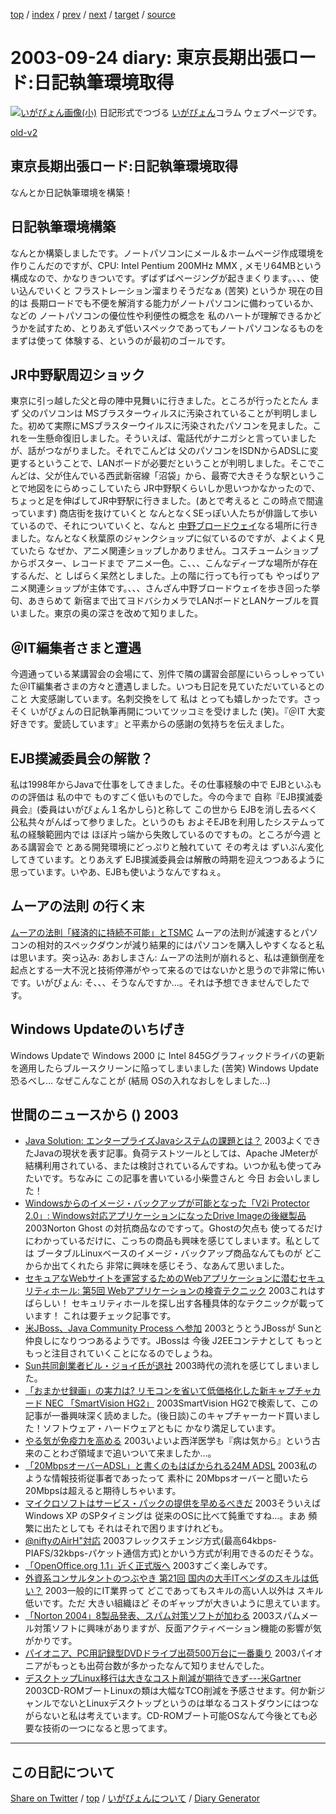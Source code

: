 [top](../index.html) 
 / [index](index.html) 
 / [prev](ig030911.html) 
 / [next](ig030925.html) 
 / [target](https://igapyon.github.io/diary/2003/ig030924.html) 
 / [source](https://github.com/igapyon/diary/blob/gh-pages/2003/ig030924.html.src.md) 

2003-09-24 diary: 東京長期出張ロード:日記執筆環境取得
=====================================================================================================
[![いがぴょん画像(小)](https://igapyon.github.io/diary/images/iga200306s.jpg "いがぴょん")](https://igapyon.github.io/diary/memo/memoigapyon.html) 日記形式でつづる [いがぴょん](https://igapyon.github.io/diary/memo/memoigapyon.html)コラム ウェブページです。

[old-v2](ig030924-orig.html)

## 東京長期出張ロード:日記執筆環境取得

なんとか日記執筆環境を構築！


## 日記執筆環境構築

なんとか構築しましたです。ノートパソコンにメール＆ホームページ作成環境を作りこんだのですが、CPU: Intel Pentium 200MHz MMX , メモリ64MBという構成なので、かなりきついです。ずばずばページングが起きまくります。、、、使い込んでいくと フラストレーション溜まりそうだなぁ (苦笑) というか 現在の目的は 長期ロードでも不便を解消する能力がノートパソコンに備わっているか、などの ノートパソコンの優位性や利便性の概念を 私のハートが理解できるかどうかを試すため、とりあえず低いスペックであってもノートパソコンなるものを まずは使って 体験する、というのが最初のゴールです。

## JR中野駅周辺ショック

東京に引っ越した父と母の陣中見舞いに行きました。ところが行ったとたん まず 父のパソコンは MSブラスターウィルスに汚染されていることが判明しました。初めて実際にMSブラスターウイルスに汚染されたパソコンを見ました。これを一生懸命復旧しました。そういえば、電話代がナニガシと言っていましたが、話がつながりました。それでこんどは 父のパソコンをISDNからADSLに変更するということで、LANボードが必要だということが判明しました。そこでこんどは、父が住んでいる西武新宿線「沼袋」から、最寄で大きそうな駅ということで地図をにらめっこしていたら JR中野駅くらいしか思いつかなかったので、ちょっと足を伸ばしてJR中野駅に行きました。(あとで考えると この時点で間違っています) 商店街を抜けていくと なんとなくSEっぽい人たちが俳諧して歩いているので、それについていくと、なんと [中野ブロードウェイ](http://www.nakano-broadway.jp/)なる場所に行きました。なんとなく秋葉原のジャンクショップに似ているのですが、よくよく見ていたら なぜか、アニメ関連ショップしかありません。コスチュームショップからポスター、レコードまで アニメ一色。こ、、、こんなディープな場所が存在するんだ、と しばらく呆然としました。上の階に行っても行っても やっぱりアニメ関連ショップが主体です。、、、さんざん中野ブロードウェイを歩き回った挙句、あきらめて 新宿まで出てヨドバシカメラでLANボードとLANケーブルを買いました。東京の奥の深さを改めて知りました。

## ＠IT編集者さまと遭遇

今週通っている某講習会の会場にて、別件で隣の講習会部屋にいらっしゃっていた＠IT編集者さまの方々と遭遇しました。いつも日記を見ていただいているとのこと 大変感謝しています。名刺交換をして 私は とっても嬉しかったです。さっそく いがぴょんの日記執筆再開についてツッコミを受けました (笑)。『＠IT 大変好きです。愛読しています』と平素からの感謝の気持ちを伝えました。

## EJB撲滅委員会の解散？

私は1998年からJavaで仕事をしてきました。その仕事経験の中で EJBといふものの評価は 私の中で ものすごく低いものでした。今の今まで 自称『EJB撲滅委員会』(委員はいがぴょん１名かしら)と称して この世から EJBを消し去るべく 公私共々がんばって参りました。というのも およそEJBを利用したシステムって 私の経験範囲内では ほぼ片っ端から失敗しているのですもの。ところが今週 とある講習会で とある開発環境にどっぷりと触れていて その考えは ずいぶん変化してきています。とりあえず EJB撲滅委員会は解散の時期を迎えつつあるように思っています。いやあ、EJBも使いようなんですねぇ。

## ムーアの法則 の行く末

[ムーアの法則「経済的に持続不可能」とTSMC](http://www.zdnet.co.jp/news/0309/16/nebt_26.html) ムーアの法則が減速するとパソコンの相対的スペックダウンが減り結果的にはパソコンを購入しやすくなると私は思います。突っ込み: あおしまさん: ムーアの法則が崩れると、私は連鎖倒産を起点とする一大不況と技術停滞がやって来るのではないかと思うので非常に怖いです。いがぴょん: そ、、、そうなんですか…。それは予想できませんでしたです。

## Windows Updateのいちげき

Windows Updateで Windows 2000 に Intel 845Gグラフィックドライバの更新を適用したらブルースクリーンに陥ってしまいました (苦笑) Windows Update恐るべし… なぜこんなことが (結局 OSの入れなおしをしました…)

## 世間のニュースから () 2003

* [Java Solution: エンタープライズJavaシステムの課題とは？](http://www.atmarkit.co.jp/fjava/survey/survey0309/java0309.html)  2003よくできたJavaの現状を表す記事。負荷テストツールとしては、Apache JMeterが 結構利用されている、または検討されているんですね。いつか私も使ってみたいです。ちなみに この記事を書いている小柴豊さんと 今日 お会いしました！
* [Windowsからのイメージ・バックアップが可能となった「V2i Protector 2.0」: Windows対応アプリケーションになったDrive Imageの後継製品](http://www.atmarkit.co.jp/fsys/kaisetsu/028v2iprotector/v2iprotector_01.html)  2003Norton Ghost の対抗商品なのですって。Ghostの欠点も 使ってるだけにわかっているだけに、こっちの商品も興味を感じてしまいます。私としては ブータブルLinuxベースのイメージ・バックアップ商品なんてものが どこからか出てくれたら 非常に興味を感じそう、なあんて思いました。
* [セキュアなWebサイトを運営するためのWebアプリケーションに潜むセキュリティホール: 第5回 Webアプリケーションの検査テクニック](http://www.atmarkit.co.jp/fsecurity/rensai/webhole05/webhole01.html)  2003これはすばらしい！ セキュリティホールを探し出す各種具体的なテクニックが載っています！ これは要チェック記事です。
* [米JBoss、Java Community Process へ参加](http://japan.cnet.com/news/ent/story/0,2000047623,20061045,00.htm)  2003とうとうJBossが Sunと仲良しになりつつあるようです。JBossは 今後 J2EEコンテナとして もっともっと注目されていくことになるのでしょうね。
* [Sun共同創業者ビル・ジョイ氏が退社](http://www.zdnet.co.jp/news/0309/10/nebt_08.html)  2003時代の流れを感じてしまいました。
* [「おまかせ録画」の実力は? リモコンを省いて低価格化した新キャプチャカード NEC 「SmartVision HG2」](http://www.watch.impress.co.jp/av/docs/20030725/dev034.htm)  2003SmartVision HG2で検索して、この記事が一番興味深く読めました。(後日談)このキャプチャーカード買いました！ソフトウェア・ハードウェアともに かなり満足しています。
* [やる気が免疫力を高める](http://health.nikkei.co.jp/meneki/)  2003いよいよ西洋医学も『病は気から』という古来のことわざ領域まで追いついて来ましたか…。
* [「20MbpsオーバーADSL」と書くのもはばかられる24M ADSL](http://www.zdnet.co.jp/broadband/0309/08/lp15.html)  2003私のような情報技術従事者であったって 素朴に 20Mbpsオーバーと聞いたら 20Mbpsは超えると期待しちゃいます。
* [マイクロソフトはサービス・パックの提供を早めるべきだ](http://itpro.nikkeibp.co.jp/free/ITPro/OPINION/20030904/1/)  2003そういえば Windows XP のSPタイミングは 従来のOSに比べて鈍重ですね…。まあ 頻繁に出たとしても それはそれで困りますけれども。
* [@niftyのAirH"対応](http://www.nifty.com/ap/airh.htm)  2003フレックスチェンジ方式(最高64kbps-PIAFS/32kbps-パケット通信方式)とかいう方式が利用できるのだそうな。
* [「OpenOffice.org 1.1」近く正式版へ](http://biztech.nikkeibp.co.jp/wcs/leaf/CID/onair/biztech/comp/266168)  2003すごく楽しみです。
* [外資系コンサルタントのつぶやき 第21回 国内の大手ITベンダのスキルは低い？](http://jibun.atmarkit.co.jp/ljibun01/rensai/consult/consult021.html)  2003一般的にIT業界って どこであってもスキルの高い人以外は スキル低いです。ただ 大きい組織ほど そのギャップが大きいように思えています。
* [「Norton 2004」8製品発表、スパム対策ソフトが加わる](http://www.zdnet.co.jp/news/0309/16/njbt_04.html)  2003スパムメール対策ソフトに興味がありますが、反面アクティベーション機能の影響が気がかりです。
* [パイオニア、PC用記録型DVDドライブ出荷500万台に一番乗り](http://www.zdnet.co.jp/news/0309/16/njbt_06.html)  2003パイオニアがもっとも出荷台数が多かったなんて知りませんでした。
* [デスクトップLinux移行は大きなコスト削減が期待できず---米Gartner](http://biztech.nikkeibp.co.jp/wcs/leaf/CID/onair/biztech/comp/266301)  2003CD-ROMブートLinuxの類は大幅なTCO削減を予感させます。何か新ジャンルでないとLinuxデスクトップというのは単なるコストダウンにはつながらないと私は考えています。CD-ROMブート可能OSなんて今後とても必要な技術の一つになると思ってます。

----------------------------------------------------------------------------------------------------

## この日記について

[Share on Twitter](https://twitter.com/intent/tweet?hashtags=igapyon%2Cdiary%2C%E3%81%84%E3%81%8C%E3%81%B4%E3%82%87%E3%82%93&text=%E6%9D%B1%E4%BA%AC%E9%95%B7%E6%9C%9F%E5%87%BA%E5%BC%B5%E3%83%AD%E3%83%BC%E3%83%89%3A%E6%97%A5%E8%A8%98%E5%9F%B7%E7%AD%86%E7%92%B0%E5%A2%83%E5%8F%96%E5%BE%97&url=https%3A%2F%2Figapyon.github.io%2Fdiary%2F2003%2Fig030924.html) / [top](../index.html) / [いがぴょんについて](https://igapyon.github.io/diary/memo/memoigapyon.html) / [Diary Generator](https://github.com/igapyon/igapyonv3)
